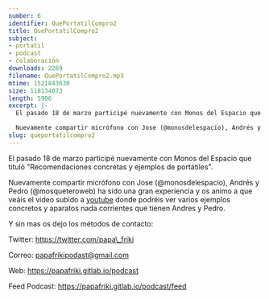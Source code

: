 ```yaml
---
number: 6
identifier: QuePortatilCompro2
title: QuePortatilCompro2
subject:
- portatil
- podcast
- colaboración
downloads: 2269
filename: QuePortatilCompro2.mp3
mtime: 1521843630
size: 118134073
length: 5906
excerpt: |-
  El pasado 18 de marzo participé nuevamente con Monos del Espacio que tituló "Recomendaciones concretas y ejemplos de portátiles".

  Nuevamente compartir micrófono con Jose (@monosdelespacio), Andrés y Pedro (@mosqueteroweb) ha sido una gran experiencia y os animo a que veáis el video subido a [youtube](https://www.youtube.com/watch?v=5a_fh89bwko) donde podréis ver varios ejemplos concretos y aparatos nada corrie
slug: queportatilcompro2
---
```

El pasado 18 de marzo participé nuevamente con Monos del Espacio que tituló "Recomendaciones concretas y ejemplos de portátiles".

Nuevamente compartir micrófono con Jose (@monosdelespacio), Andrés y Pedro (@mosqueteroweb) ha sido una gran experiencia y os animo a que veáis el video subido a [youtube](https://www.youtube.com/watch?v=5a_fh89bwko) donde podréis ver varios ejemplos concretos y aparatos nada corrientes que tienen Andres y Pedro.

Y sin mas os dejo los métodos de contacto:

Twitter: https://twitter.com/papa\_friki

Correo: papafrikipodast@gmail.com

Web: https://papafriki.gitlab.io/podcast

Feed Podcast: https://papafriki.gitlab.io/podcast/feed